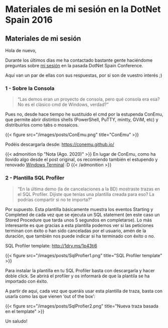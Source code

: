 # Materiales de mi sesión en la DotNet Spain 2016


## Materiales de mi sesión

Hola de nuevo,

Durante los últimos días me ha contactado bastante gente haciéndome preguntas sobre [mi sesión](/es/dotnet-spain-conference-2016/) en la pasada DotNet Spain Conference.

Aquí van un par de ellas con sus respuestas, por si son de vuestro interés ;)

### 1 - Sobre la Consola

> “Las demos eran un proyecto de consola, pero qué consola era esa? No es el clásico cmd de Windows, verdad?”

Pues no, desde hace tiempo he sustituido el cmd por la estupenda ConEmu, que permite abrir distintos shells (PowerShell, PuTTY, mintty, GViM, etc) y distribuirlos como tabs o mosaicos.

{{< figure src="/images/posts/ConEmu.png" title="ConEmu" >}}

Podéis descargarla desde: https://conemu.github.io/

{{< admonition tip "Nota (Ago. 2020)" >}}
En lugar de ConEmu, como ha llovido algo desde el post original, os recomiendo también el estupendo y renovado [Windows Terminal](https://www.microsoft.com/en-us/p/windows-terminal/9n0dx20hk701?activetab=pivot:overviewtab) :D
{{< /admonition >}}

### 2 - Plantilla SQL Profiler

> “En la última demo (la de cancelaciones a la BD) mostraste trazas en el SQL Profiler. Dijiste que tenías una plantilla creada para eso? La podrías compartir si no te importa?”

Por supuesto. Esta plantilla básicamente muestra los eventos Starting y Completed de cada vez que se ejecuta un SQL statement (en este caso un Stored Procedure que tarda unos 5 segundos en completarse). Lo más interesante es que gracias a esta plantilla podemos ver si las peticiones terminan con éxito o han sido canceladas por el usuario, amén de la duración, que también nos puede indicar si ha terminado con éxito o no.

SQL Profiler template: http://1drv.ms/1p43ti6

{{< figure src="/images/posts/SqlProfier1.png" title="SQL Profiler template" >}}

Para instalar la plantilla en tu SQL Profiler basta con descargarla y hacer doble click. Se abrirá el profiler y os informarà de que la plantila se ha importado con éxito.

A partir de aquí, cada vez que queráis usar esta plantilla de traza, basta con usarla como las que vienen ‘out of the box’:

{{< figure src="/images/posts/SqlProfier2.png" title="Nueva traza basada en el template" >}}

Un saludo!
